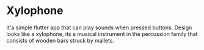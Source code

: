 

# Xylophone

It'a simple flutter app that can play sounds when pressed buttons.
Design looks like a xylophone, its a musical instrument in the percussion family that consists of wooden bars struck by mallets.


